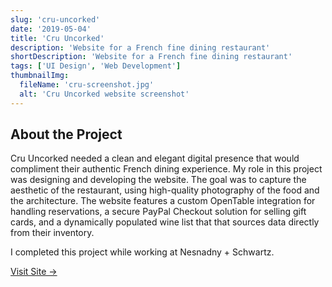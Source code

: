 ```yaml
---
slug: 'cru-uncorked'
date: '2019-05-04'
title: 'Cru Uncorked'
description: 'Website for a French fine dining restaurant'
shortDescription: 'Website for a French fine dining restaurant'
tags: ['UI Design', 'Web Development']
thumbnailImg:
  fileName: 'cru-screenshot.jpg'
  alt: 'Cru Uncorked website screenshot'
---
```


## About the Project

Cru Uncorked needed a clean and elegant digital presence that would compliment their authentic French dining experience. My role in this project was designing and developing the website. The goal was to capture the aesthetic of the restaurant, using high-quality photography of the food and the architecture. The website features a custom OpenTable integration for handling reservations, a secure PayPal Checkout solution for selling gift cards, and a dynamically populated wine list that that sources data directly from their inventory.

I completed this project while working at Nesnadny + Schwartz.

[Visit Site &rarr;](https://cruuncorked.com)
